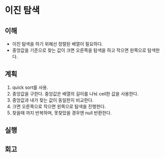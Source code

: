 # 이진 탐색

## 이해

- 이진 탐색을 하기 위해선 정렬된 배열이 필요하다.
- 중앙값을 기준으로 찾는 값이 크면 오른쪽을 탐색을 하고 작으면 왼쪽으로 탐색한다.

## 계획

1. quick sort를 사용.
2. 중앙값을 구한다. 중앙값은 배열의 길이를 나눠 ceil한 값을 사용한다.
3. 중앙값과 내가 찾는 값이 동일한지 비교한다.
4. 크면 오른쪽으로 작으면 왼쪽으로 탐색을 진행한다.
5. 찾을때 까지 반복하며, 못찾았을 경우엔 null 반환한다.

## 실행

## 회고
